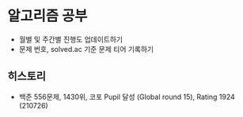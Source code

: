 # 알고리즘 공부
- 월별 및 주간별 진행도 업데이트하기
- 문제 번호, solved.ac 기준 문제 티어 기록하기

## 히스토리
-  백준 556문제, 1430위, 코포 Pupil 달성 (Global round 15),  Rating 1924 (210726)